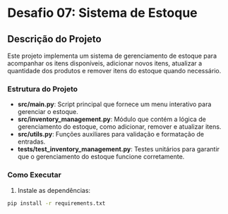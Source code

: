 # Desafio 07: Sistema de Estoque

## Descrição do Projeto

Este projeto implementa um sistema de gerenciamento de estoque para acompanhar os itens disponíveis, adicionar novos itens, atualizar a quantidade dos produtos e remover itens do estoque quando necessário.

### Estrutura do Projeto

- **src/main.py**: Script principal que fornece um menu interativo para gerenciar o estoque.
- **src/inventory_management.py**: Módulo que contém a lógica de gerenciamento do estoque, como adicionar, remover e atualizar itens.
- **src/utils.py**: Funções auxiliares para validação e formatação de entradas.
- **tests/test_inventory_management.py**: Testes unitários para garantir que o gerenciamento do estoque funcione corretamente.

### Como Executar

1. Instale as dependências:

```bash
pip install -r requirements.txt
